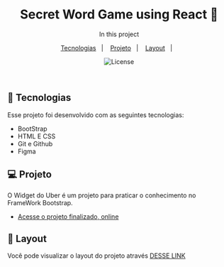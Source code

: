 
<h1 align="center"> Secret Word Game using React 📱 </h1>

<p align="center">
In this project 
 <br/>


<p align="center">
  <a href="#-tecnologias">Tecnologias</a>&nbsp;&nbsp;&nbsp;|&nbsp;&nbsp;&nbsp;
  <a href="#-projeto">Projeto</a>&nbsp;&nbsp;&nbsp;|&nbsp;&nbsp;&nbsp;
  <a href="#-layout">Layout</a>&nbsp;&nbsp;&nbsp;|&nbsp;&nbsp;&nbsp;
  
</p>

<p align="center">
  <img alt="License" src="https://github.com/p4peldebala/SecretWord_UsingReact/issues/2#issue-1960154164">
</p>

<br>



## 🚀 Tecnologias

Esse projeto foi desenvolvido com as seguintes tecnologias:

- BootStrap
- HTML E CSS
- Git e Github
- Figma

## 💻 Projeto

O Widget do Uber é um projeto para praticar o conhecimento no FrameWork Bootstrap.
- [Acesse o projeto finalizado, online](https://p4peldebala.github.io/Bootstrap_Uber_Widget/)


## 🔖 Layout

Você pode visualizar o layout do projeto através [DESSE LINK](https://www.figma.com/file/HL9ZvpsvliYL3uYC4qYHlV/Widget-de-Transporte-•-Desafio-19-(Community)?node-id=401%3A4&mode=dev)
